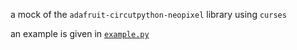 a mock of the `adafruit-circutpython-neopixel` library using `curses`

an example is given in [`example.py`](https://github.com/maggie-j-liu/mock-neopixels/blob/main/example.py)
